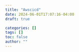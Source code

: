 ```yaml
---
title: "Awscicd"
date: 2024-06-01T17:07:16-04:00
draft: true

categories: []
tags: []
toc: false
author: ""
---
```

